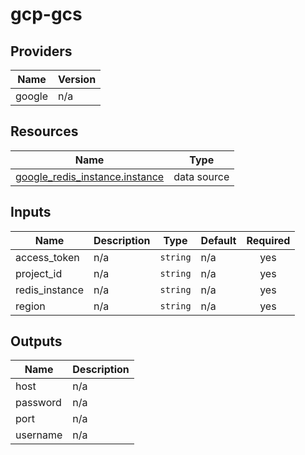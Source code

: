 # gcp-gcs
<!-- BEGIN_TF_DOCS -->


## Providers

| Name | Version |
|------|---------|
| google | n/a |

## Resources

| Name | Type |
|------|------|
| [google_redis_instance.instance](https://registry.terraform.io/providers/hashicorp/google/latest/docs/data-sources/redis_instance) | data source |

## Inputs

| Name | Description | Type | Default | Required |
|------|-------------|------|---------|:--------:|
| access\_token | n/a | `string` | n/a | yes |
| project\_id | n/a | `string` | n/a | yes |
| redis\_instance | n/a | `string` | n/a | yes |
| region | n/a | `string` | n/a | yes |

## Outputs

| Name | Description |
|------|-------------|
| host | n/a |
| password | n/a |
| port | n/a |
| username | n/a |
<!-- END_TF_DOCS -->